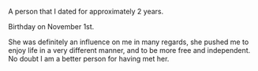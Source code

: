 ---
---

A person that I dated for approximately 2 years.

Birthday on November 1st.

She was definitely an influence on me in many regards, she pushed me to enjoy life in a very different manner, and to be more free and independent. No doubt I am a better person for having met her.
